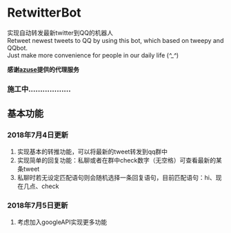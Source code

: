 # RetwitterBot
实现自动转发最新twitter到QQ的机器人  
Retweet newest tweets to QQ by using this bot, which based on tweepy and QQbot.   
Just make more convenience for people in our daily life (*^_^*)  

**感谢[azuse](https://github.com/azuse)提供的代理服务**

### 施工中………………

## 基本功能
### 2018年7月4日更新
1. 实现基本的转推功能，可以将最新的tweet转发到qq群中
2. 实现简单的回复功能：私聊或者在群中check数字（无空格）可查看最新的某条tweet  
3. 私聊时若无设定匹配语句则会随机选择一条回复语句，目前匹配语句：hi、现在几点、check

### 2018年7月5日更新  
1. 考虑加入googleAPI实现更多功能
